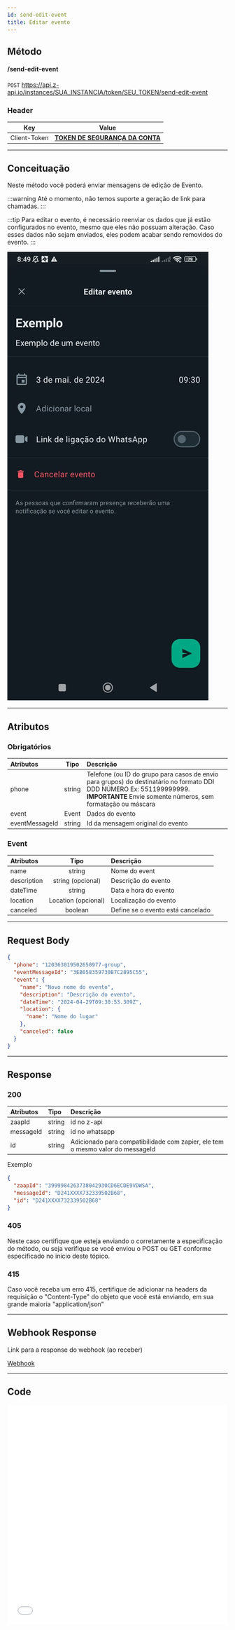 ```yaml
---
id: send-edit-event
title: Editar evento
---
```


## Método

#### /send-edit-event

`POST` https://api.z-api.io/instances/SUA_INSTANCIA/token/SEU_TOKEN/send-edit-event

### Header

|      Key       |            Value            |
| :------------: |     :-----------------:     |
|  Client-Token  | **[TOKEN DE SEGURANÇA DA CONTA](../security/client-token)** |
---

## Conceituação

Neste método você poderá enviar mensagens de edição de Evento.

:::warning
Até o momento, não temos suporte a geração de link para chamadas.
:::

:::tip
Para editar o evento, é necessário reenviar os dados que já estão configurados no evento, mesmo que eles não possuam alteração. Caso esses dados não sejam enviados, eles podem acabar sendo removidos do evento.
:::

![image](../../img/SendingEditEvent.jpeg)

---

## Atributos

### Obrigatórios

| Atributos | Tipo | Descrição |
| :-- | :-: | :-- |
| phone | string | Telefone (ou ID do grupo para casos de envio para grupos) do destinatário no formato DDI DDD NÚMERO Ex: 551199999999. **IMPORTANTE** Envie somente números, sem formatação ou máscara |
| event   | Event | Dados do evento |
| eventMessageId | string | Id da mensagem original do evento |

### Event

| Atributos |  Tipo  | Descrição     |
| :-------- | :----: | :------------ |
| name      | string | Nome do event |
| description   | string (opcional) | Descrição do evento |
| dateTime      | string | Data e hora do evento |
| location      | Location (opcional) | Localização do evento |
| canceled      | boolean | Define se o evento está cancelado |

---

## Request Body

```json
{
  "phone": "120363019502650977-group",
  "eventMessageId": "3EB058359730B7C2895C55",
  "event": {
    "name": "Novo nome do evento",
    "description": "Descrição do evento",
    "dateTime": "2024-04-29T09:30:53.309Z",
    "location": {
      "name": "Nome do lugar"
    },
    "canceled": false
  }
}
```

---

## Response

### 200

| Atributos | Tipo | Descrição |
| :-- | :-- | :-- |
| zaapId | string | id no z-api |
| messageId | string | id no whatsapp |
| id | string | Adicionado para compatibilidade com zapier, ele tem o mesmo valor do messageId |

Exemplo

```json
{
  "zaapId": "3999984263738042930CD6ECDE9VDWSA",
  "messageId": "D241XXXX732339502B68",
  "id": "D241XXXX732339502B68"
}
```

### 405

Neste caso certifique que esteja enviando o corretamente a especificação do método, ou seja verifique se você enviou o POST ou GET conforme especificado no inicio deste tópico.

### 415

Caso você receba um erro 415, certifique de adicionar na headers da requisição o "Content-Type" do objeto que você está enviando, em sua grande maioria "application/json"

---

## Webhook Response

Link para a response do webhook (ao receber)

[Webhook](../webhooks/on-message-received#exemplo-de-retorno-de-evento)

---

## Code

<iframe src="//api.apiembed.com/?source=https://raw.githubusercontent.com/Z-API/z-api-docs/main/json-examples/send-edit-event.json&targets=all" frameBorder="0" scrolling="no" width="100%" height="500px" seamless></iframe>
